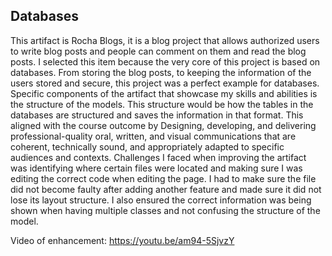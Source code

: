 ## Databases
This artifact is Rocha Blogs, it is a blog project that allows authorized users to write blog posts and people can comment on them and read the blog posts. I selected this item because the very core of this project is based on databases. From storing the blog posts, to keeping the information of the users stored and secure, this project was a perfect example for databases. Specific components of the artifact that showcase my skills and abilities is the structure of the models. This structure would be how the tables in the databases are structured and saves the information in that format. This aligned with the course outcome by Designing, developing, and delivering professional-quality oral, written, and visual communications that are coherent, technically sound, and appropriately adapted to specific audiences and contexts. Challenges I faced when improving the artifact was identifying where certain files were located and making sure I was editing the correct code when editing the page. I had to make sure the file did not become faulty after adding another feature and made sure it did not lose its layout structure. I also ensured the correct information was being shown when having multiple classes and not confusing the structure of the model. 

Video of enhancement: https://youtu.be/am94-5SjvzY 
